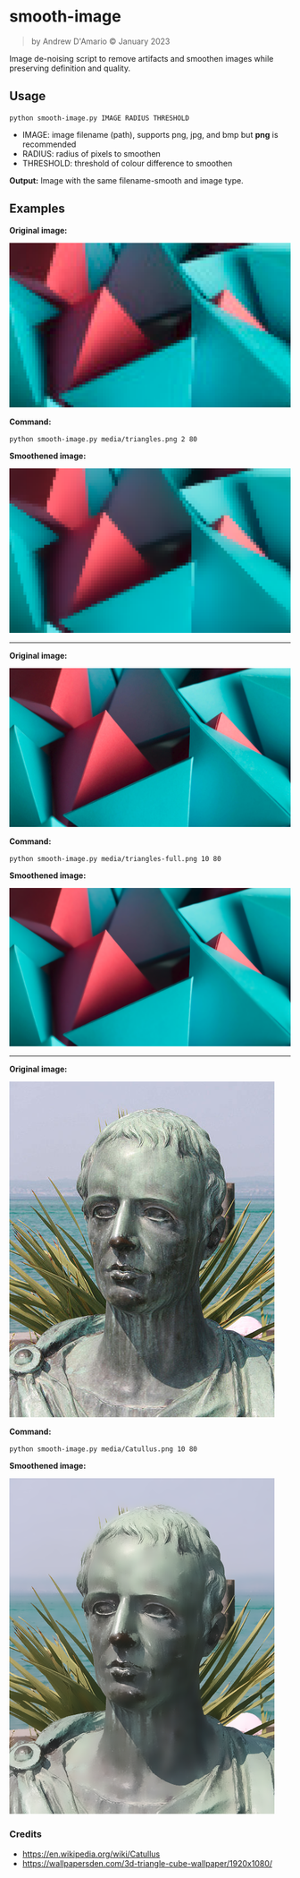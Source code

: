 # smooth-image

> by Andrew D'Amario © January 2023

Image de-noising script to remove artifacts and smoothen images while preserving definition and quality.

## Usage

```shell
python smooth-image.py IMAGE RADIUS THRESHOLD
```

- IMAGE: image filename (path), supports png, jpg, and bmp but **png** is recommended
- RADIUS: radius of pixels to smoothen
- THRESHOLD: threshold of colour difference to smoothen

**Output:** Image with the same filename-smooth and image type.

## Examples

**Original image:**

![](media/triangles-preview.png)

**Command:**
```shell
python smooth-image.py media/triangles.png 2 80
```
**Smoothened image:**

![](media/triangles-smooth-preview.png)

---

**Original image:**

![](media/triangles-full.png)

**Command:**
```shell
python smooth-image.py media/triangles-full.png 10 80
```
**Smoothened image:**

![](media/triangles-full-smooth.png)

---

**Original image:**

![](media/Catullus.png)

**Command:**
```shell
python smooth-image.py media/Catullus.png 10 80
```
**Smoothened image:**

![](media/Catullus-smooth.png)


### Credits
- https://en.wikipedia.org/wiki/Catullus
- https://wallpapersden.com/3d-triangle-cube-wallpaper/1920x1080/

